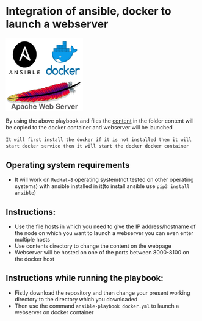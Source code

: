 # Integration of ansible, docker to launch a webserver

<img style="height: 60%;width: 40%;" src="https://github.com/akhilvmjr64/Webserver_ansible/blob/master/apache_docker_ansible.png">

By using the above playbook and files the [content](https://github.com/akhilvmjr64/Webserver_ansible/tree/master/content) in the folder content will be copied to the docker container and webserver will be launched

`It will first install the docker if it is not installed then it will start docker service then it will start the docker docker container`

## Operating system requirements
- It will work on `RedHat-8` operating system(not tested on other operating systems) with ansible installed in it(to install ansible use `pip3 install ansible`)

## Instructions:
- Use the file hosts in which you need to give the IP address/hostname of the node on which you want to launch a webserver you can even enter multiple hosts
- Use contents directory to change the content on the webpage
- Webserver will be hosted on one of the ports between 8000-8100 on the docker host

## Instructions while running the playbook:
- Fistly download the repository and then change your present working directory to the directory which you downloaded
- Then use the command `ansible-playbook docker.yml` to launch a webserver on docker container
